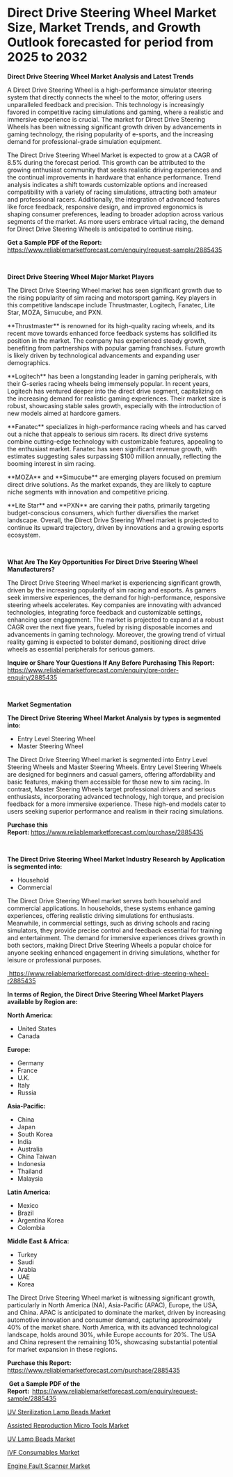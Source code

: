 <p><h1>Direct Drive Steering Wheel Market Size, Market Trends, and Growth Outlook forecasted for period from 2025 to 2032</h1></p><p><strong>Direct Drive Steering Wheel Market Analysis and Latest Trends</strong></p>
<p><p>A Direct Drive Steering Wheel is a high-performance simulator steering system that directly connects the wheel to the motor, offering users unparalleled feedback and precision. This technology is increasingly favored in competitive racing simulations and gaming, where a realistic and immersive experience is crucial. The market for Direct Drive Steering Wheels has been witnessing significant growth driven by advancements in gaming technology, the rising popularity of e-sports, and the increasing demand for professional-grade simulation equipment.</p><p>The Direct Drive Steering Wheel Market is expected to grow at a CAGR of 8.5% during the forecast period. This growth can be attributed to the growing enthusiast community that seeks realistic driving experiences and the continual improvements in hardware that enhance performance. Trend analysis indicates a shift towards customizable options and increased compatibility with a variety of racing simulations, attracting both amateur and professional racers. Additionally, the integration of advanced features like force feedback, responsive design, and improved ergonomics is shaping consumer preferences, leading to broader adoption across various segments of the market. As more users embrace virtual racing, the demand for Direct Drive Steering Wheels is anticipated to continue rising.</p></p>
<p><strong>Get a Sample PDF of the Report:&nbsp;</strong> <a href="https://www.reliablemarketforecast.com/enquiry/request-sample/2885435?utm_campaign=2130&utm_medium=2&utm_source=Github&utm_content=ia&utm_term=13032025&utm_id=direct-drive-steering-wheel">https://www.reliablemarketforecast.com/enquiry/request-sample/2885435</a></p>
<p>&nbsp;</p>
<p><strong>Direct Drive Steering Wheel Major Market Players</strong></p>
<p><p>The Direct Drive Steering Wheel market has seen significant growth due to the rising popularity of sim racing and motorsport gaming. Key players in this competitive landscape include Thrustmaster, Logitech, Fanatec, Lite Star, MOZA, Simucube, and PXN.</p><p>**Thrustmaster** is renowned for its high-quality racing wheels, and its recent move towards enhanced force feedback systems has solidified its position in the market. The company has experienced steady growth, benefiting from partnerships with popular gaming franchises. Future growth is likely driven by technological advancements and expanding user demographics.</p><p>**Logitech** has been a longstanding leader in gaming peripherals, with their G-series racing wheels being immensely popular. In recent years, Logitech has ventured deeper into the direct drive segment, capitalizing on the increasing demand for realistic gaming experiences. Their market size is robust, showcasing stable sales growth, especially with the introduction of new models aimed at hardcore gamers.</p><p>**Fanatec** specializes in high-performance racing wheels and has carved out a niche that appeals to serious sim racers. Its direct drive systems combine cutting-edge technology with customizable features, appealing to the enthusiast market. Fanatec has seen significant revenue growth, with estimates suggesting sales surpassing $100 million annually, reflecting the booming interest in sim racing.</p><p>**MOZA** and **Simucube** are emerging players focused on premium direct drive solutions. As the market expands, they are likely to capture niche segments with innovation and competitive pricing.</p><p>**Lite Star** and **PXN** are carving their paths, primarily targeting budget-conscious consumers, which further diversifies the market landscape. Overall, the Direct Drive Steering Wheel market is projected to continue its upward trajectory, driven by innovations and a growing esports ecosystem.</p></p>
<p>&nbsp;</p>
<p><strong>What Are The Key Opportunities For Direct Drive Steering Wheel Manufacturers?</strong></p>
<p><p>The Direct Drive Steering Wheel market is experiencing significant growth, driven by the increasing popularity of sim racing and esports. As gamers seek immersive experiences, the demand for high-performance, responsive steering wheels accelerates. Key companies are innovating with advanced technologies, integrating force feedback and customizable settings, enhancing user engagement. The market is projected to expand at a robust CAGR over the next five years, fueled by rising disposable incomes and advancements in gaming technology. Moreover, the growing trend of virtual reality gaming is expected to bolster demand, positioning direct drive wheels as essential peripherals for serious gamers.</p></p>
<p><strong>Inquire or Share Your Questions If Any Before Purchasing This Report:</strong> <a href="https://www.reliablemarketforecast.com/enquiry/pre-order-enquiry/2885435?utm_campaign=2130&utm_medium=2&utm_source=Github&utm_content=ia&utm_term=13032025&utm_id=direct-drive-steering-wheel">https://www.reliablemarketforecast.com/enquiry/pre-order-enquiry/2885435</a></p>
<p>&nbsp;</p>
<p><strong>Market Segmentation</strong></p>
<p><strong>The Direct Drive Steering Wheel Market Analysis by types is segmented into:</strong></p>
<p><ul><li>Entry Level Steering Wheel</li><li>Master Steering Wheel</li></ul></p>
<p><p>The Direct Drive Steering Wheel market is segmented into Entry Level Steering Wheels and Master Steering Wheels. Entry Level Steering Wheels are designed for beginners and casual gamers, offering affordability and basic features, making them accessible for those new to sim racing. In contrast, Master Steering Wheels target professional drivers and serious enthusiasts, incorporating advanced technology, high torque, and precision feedback for a more immersive experience. These high-end models cater to users seeking superior performance and realism in their racing simulations.</p></p>
<p><strong>Purchase this Report:&nbsp;</strong><a href="https://www.reliablemarketforecast.com/purchase/2885435?utm_campaign=2130&utm_medium=2&utm_source=Github&utm_content=ia&utm_term=13032025&utm_id=direct-drive-steering-wheel">https://www.reliablemarketforecast.com/purchase/2885435</a></p>
<p>&nbsp;</p>
<p><strong>The Direct Drive Steering Wheel Market Industry Research by Application is segmented into:</strong></p>
<p><ul><li>Household</li><li>Commercial</li></ul></p>
<p><p>The Direct Drive Steering Wheel market serves both household and commercial applications. In households, these systems enhance gaming experiences, offering realistic driving simulations for enthusiasts. Meanwhile, in commercial settings, such as driving schools and racing simulators, they provide precise control and feedback essential for training and entertainment. The demand for immersive experiences drives growth in both sectors, making Direct Drive Steering Wheels a popular choice for anyone seeking enhanced engagement in driving simulations, whether for leisure or professional purposes.</p></p>
<p><a href="https://www.reliablemarketforecast.com/direct-drive-steering-wheel-r2885435?utm_campaign=2130&utm_medium=2&utm_source=Github&utm_content=ia&utm_term=13032025&utm_id=direct-drive-steering-wheel">&nbsp;https://www.reliablemarketforecast.com/direct-drive-steering-wheel-r2885435</a></p>
<p><strong>In terms of Region, the Direct Drive Steering Wheel Market Players available by Region are:</strong></p>
<p>
    <p> <strong> North America: </strong>
        <ul>
            <li>United States</li>
            <li>Canada</li>
        </ul>
        </p> 
    <p> <strong> Europe: </strong>
        <ul>
            <li>Germany</li>
            <li>France</li>
            <li>U.K.</li>
            <li>Italy</li>
            <li>Russia</li>
        </ul>
        </p> 
    <p> <strong> Asia-Pacific: </strong>
        <ul>
            <li>China</li>
            <li>Japan</li>
            <li>South Korea</li>
            <li>India</li>
            <li>Australia</li>
            <li>China Taiwan</li>
            <li>Indonesia</li>
            <li>Thailand</li>
            <li>Malaysia</li>
        </ul>
        </p> 
    <p> <strong> Latin America: </strong>
        <ul>
            <li>Mexico</li>
            <li>Brazil</li>
            <li>Argentina Korea</li>
            <li>Colombia</li>
        </ul>
        </p> 
    <p> <strong> Middle East & Africa: </strong>
        <ul>
            <li>Turkey</li>
            <li>Saudi</li>
            <li>Arabia</li>
            <li>UAE</li>
            <li>Korea</li>
        </ul>
    </p>
    </p>
<p><p>The Direct Drive Steering Wheel market is witnessing significant growth, particularly in North America (NA), Asia-Pacific (APAC), Europe, the USA, and China. APAC is anticipated to dominate the market, driven by increasing automotive innovation and consumer demand, capturing approximately 40% of the market share. North America, with its advanced technological landscape, holds around 30%, while Europe accounts for 20%. The USA and China represent the remaining 10%, showcasing substantial potential for market expansion in these regions.</p></p>
<p><strong>Purchase this Report: </strong><a href="https://www.reliablemarketforecast.com/purchase/2885435?utm_campaign=2130&utm_medium=2&utm_source=Github&utm_content=ia&utm_term=13032025&utm_id=direct-drive-steering-wheel">https://www.reliablemarketforecast.com/purchase/2885435</a></p>
<p>&nbsp;<strong>Get a Sample PDF of the Report:&nbsp;&nbsp;</strong><a href="https://www.reliablemarketforecast.com/enquiry/request-sample/2885435?utm_campaign=2130&utm_medium=2&utm_source=Github&utm_content=ia&utm_term=13032025&utm_id=direct-drive-steering-wheel">https://www.reliablemarketforecast.com/enquiry/request-sample/2885435</a></p>
<p><strong></strong></p>
<p><p><a href="https://github.com/wraggfomath/Market-Research-Report-List-1/blob/main/uv-sterilization-lamp-beads-market.md?utm_campaign=2130&utm_medium=2&utm_source=Github&utm_content=ia&utm_term=13032025&utm_id=direct-drive-steering-wheel">UV Sterilization Lamp Beads Market</a></p><p><a href="https://github.com/alawnhvicay/Market-Research-Report-List-1/blob/main/assisted-reproduction-micro-tools-market.md?utm_campaign=2130&utm_medium=2&utm_source=Github&utm_content=ia&utm_term=13032025&utm_id=direct-drive-steering-wheel">Assisted Reproduction Micro Tools Market</a></p><p><a href="https://github.com/rogetspate12/Market-Research-Report-List-1/blob/main/uv-lamp-beads-market.md?utm_campaign=2130&utm_medium=2&utm_source=Github&utm_content=ia&utm_term=13032025&utm_id=direct-drive-steering-wheel">UV Lamp Beads Market</a></p><p><a href="https://github.com/countpapajwp/Market-Research-Report-List-1/blob/main/ivf-consumables-market.md?utm_campaign=2130&utm_medium=2&utm_source=Github&utm_content=ia&utm_term=13032025&utm_id=direct-drive-steering-wheel">IVF Consumables Market</a></p><p><a href="https://github.com/ranewknaller/Market-Research-Report-List-1/blob/main/engine-fault-scanner-market.md?utm_campaign=2130&utm_medium=2&utm_source=Github&utm_content=ia&utm_term=13032025&utm_id=direct-drive-steering-wheel">Engine Fault Scanner Market</a></p></p>